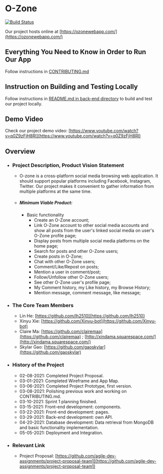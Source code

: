 # O-Zone

[![Build Status](https://www.travis-ci.com/agile-dev-assignments/project-setup-team-ikedacho-visionary.svg?branch=master)](https://www.travis-ci.com/agile-dev-assignments/project-setup-team-ikedacho-visionary)

Our project hosts online at [https://ozonewebapp.com/](https://ozonewebapp.com/)

## Everything You Need to Know in Order to Run Our App
Follow instructions in [CONTRIBUTING.md](CONTRIBUTING.md)

## Instruction on Building and Testing Locally

Follow instructions in [README.md in back-end directory](back-end/README.md) to build and test our project locally.

## Demo Video

Check our project demo video: [https://www.youtube.com/watch?v=q0Z9zFjH8RI](https://www.youtube.com/watch?v=q0Z9zFjH8RI)


## Overview
*   ### Project Description, Product Vision Statement
    *   O-zone is a cross-platform social media browsing web application. It should support popular platforms including Facebook, Instagram, Twitter. Our project makes it convenient to gather information from multiple platforms at the same time. 
    *   ##### Minimum Viable Product:
        *   Basic functionality
            *   Create an O-Zone account;
            *   Link O-Zone account to other social media accounts and show all posts from the user's linked social media on user's O-Zone profile page; 
            *   Display posts from multiple social media platforms on the home page; 
            *   Search for posts and other O-Zone users;
            *   Create posts in O-Zone;
            *   Chat with other O-Zone users;
            *   Comment/Like/Repost on posts;
            *   Mention a user in comment/post;
            *   Follow/Unfollow other O-Zone users;
            *   See other O-Zone user's profile page;
            *   My Comment history, my Like history, my Browse History;
            *   Mention message, comment message, like message;
            
    
*   ### The Core Team Members
    *   Lin He: [https://github.com/lh2510](https://github.com/lh2510)
    *   Xinyu Xie: [https://github.com/Xinyu-bot](https://github.com/Xinyu-bot)
    *   Claire Ma: [https://github.com/clairemaa](https://github.com/clairemaa) ; [http://xindama.squarespace.com/](http://xindama.squarespace.com/) 
    *   Skylar Gao: [https://github.com/gaoskylar](https://github.com/gaoskylar)
*   ### History of the Project
    *   02-08-2021: Completed Project Proposal. 
    *   03-01-2021: Completed Wireframe and App Map. 
    *   03-06-2021: Completed Project Prototype, first version. 
    *   03-08-2021: Polishing previous work and working on CONTRIBUTING.md. 
    *   03-10-2021: Sprint 1 planning finished. 
    *   03-15-2021: Front-end development: components. 
    *   03-22-2021: Front-end development: pages.  
    *   03-29-2021: Back-end development: own API. 
    *   04-20-2021: Database development: Data retrieval from MongoDB and basic functionality implementation. 
        <br> 
    *   05-05-2021: Deployment and Integration. 

*   ### Relevant Link
    *   Project Proposal: [https://github.com/agile-dev-assignments/project-proposal-team1](https://github.com/agile-dev-assignments/project-proposal-team1)